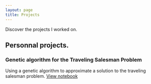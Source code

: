 ```yaml
---
layout: page
title: Projects
---
```


Discover the projects I worked on.

## Personnal projects.

### Genetic algorithm for the Traveling Salesman Problem

Using a genetic algorithm to approximate a solution to the traveling salesman problem.
[View notebook](https://github.com/jldiazthiele/ga-tsp/blob/main/ga_tsp.ipynb)
